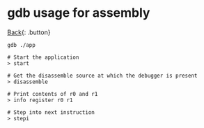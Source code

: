 # gdb usage for assembly

[Back](../../index.md#assembler){: .button}

```
gdb ./app

# Start the application
> start

# Get the disassemble source at which the debugger is present
> disassemble

# Print contents of r0 and r1
> info register r0 r1

# Step into next instruction
> stepi

```
